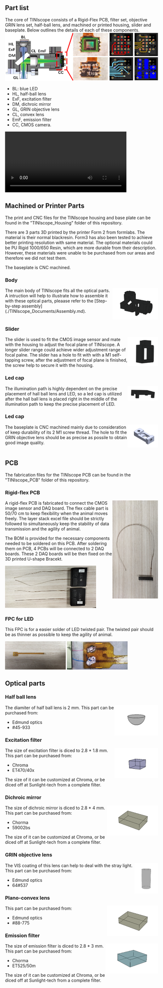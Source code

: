 ## Part list 


 <!-- For details on options of how to purchase/produce these components, go to the Part Procurement page of this wiki. -->

The core of TINIscope consists of a Rigid-Flex PCB, filter set, objective GRIN lens set, half-ball lens, and machined or printed housing, slider and baseplate. Below outlines the details of each of these components.
![Section diagram of TINIscope](../assets/tiniscope_diagram.png)


* BL: blue LED
* HL, half-ball lens
* ExF, excitation filter
* DM, dichroic mirror
* GL, GRIN objective lens
* CL, convex lens
* EmF, emission filter
* CC, CMOS camera.


<video src="../assets/tiniscope_parts.mp4" controls title="Title" width=400></video>
## Machined or Printer Parts 
The print and CNC files for the TINIscope housing and base plate can be found in the "TINIscope_Housing" folder of this repository. 

There are 3 parts 3D printed by the printer Form 2 from formlabs. The material is their normal blackresin. Form3 has also been tested to achieve better printing resolution with same material. The optional materials could be PU Rigid 1000/650 Resin, which are more durable from their description. However, these materials were unable to be purchased from our areas and therefore we did not test them.

The baseplate is CNC machined.

### Body
<img src="../assets/parts of head scope/housing.png" alt="body" width="150" align="right" />
The main body of TINIscope fits all the optical parts. A intruction will help to illustrate how to assemble it with these optical parts, pleaase refer to the [Step-by-step assembly](./TINIscope_Documents/Assembly.md).
<br><br>

### Slider
<img src="../assets/parts of head scope/slider.png" alt="slider" width="100" align="right" />
The slider is used to fit the CMOS image sensor and mate with the housing to adjust the focal plane of TINIscope. A longer slider range could achieve wider adjustment range of focal palne. The slider has a hole to fit with with a M1 self-tapping screw, after the adjustment of focal plane is finished, the screw help to secure it with the housing.

### Led cap
<img src="../assets/parts of head scope/led cap.png" alt="led cap" width="100" align="right" />
The illumination path is highly dependent on the precise placement of hall ball lens and LED, so a led cap is utilized after the hall ball lens is placed right in the middle of the illumination path to keep the precise placement of LED.

### Led cap
<img src="../assets/parts of head scope/baseplate.png" alt="baseplate" width="100" align="right" />
The baseplate is CNC machined mainly due to consideration of keep durability of its 2 M1 screw thread. The hole to fit the GRIN objective lens should be as precise as possile to obtain good image quality.
<br><br>

## PCB 
The fabrication files for the TINIscope PCB can be found in the "TINIscope_PCB" folder of this repository. 

### Rigid-flex PCB 
<img src="../assets/50cm cable2.jpg" alt="50cm cable" width="150" align="right"/>

A rigid-flex PCB is fabricated to connect the CMOS image sensor and DAQ board. The flex cable part is 50/70 cm to keep flexibility when the animal moves freely. The layer stack excel file should be strictly followed to simultaneously keep the stability of data transmission and the agility of animal.

The BOM is provided for the necessary components needed to be soldered on this PCB. After soldering them on PCB, 4 PCBs will be connected to 2 DAQ boards. These 2 DAQ boards will be then fixed on the 3D printed U-shape Bracekt.

<img src="../assets/pcb to daq.jpg" alt="pcb to daq" width="300"/>

### FPC for LED
This FPC is for a easier solder of LED twisted pair. The twisted pair should be as thinner as possible to keep the agility of animal.

<img src="../assets/LED fpc.jpg" alt="LED fpc" width="200"/> <img src="../assets/twisted pair.jpg" alt="twisted pair" width="200"/>

## Optical parts
### Half ball lens
<img src="../assets/parts of head scope/hall ball lens.png" alt="half ball lens" height="100" align="right"/>
The diamiter of half ball lens is 2 mm. This part can be purchased from:

* Edmund optics
* #45-933

### Excitation filter
<img src="../assets/parts of head scope/excitation filter.png" alt="excitation filter" height="100" align="right"/>
The size of excitation filter is diced to 2.8 * 1.8 mm. This part can be purchased from:

* Chroma
* ET470/40x

The size of it can be customized at Chroma, or be diced off at Sunlight-tech from a complete filter.
### Dichroic mirror
<img src="../assets/parts of head scope/dichroic mirror.png" alt="dichroic mirror" height="100" align="right"/>
The size of dichroic mirror is diced to 2.8 * 4 mm. This part can be purchased from:

* Chorma
* 59002bs

The size of it can be customized at Chroma, or be diced off at Sunlight-tech from a complete filter.
### GRIN objective lens
<img src="../assets/parts of head scope/grin objective lens.png" alt="GRIN objective lensr" height="100" align="right"/>
The VIS coating of this lens can help to deal with the stray light. This part can be purchased from:

* Edmund optics
* 64#537
### Plano-convex lens
<img src="../assets/parts of head scope/dichroic mirror.png" alt="dichroic mirror" height="100" align="right"/>
This part can be purchased from:

* Edmund optics
* #88-775
### Emission filter
<img src="../assets/parts of head scope/emision filter.png" alt="emission filter" height="100" align="right"/>
The size of emission filter is diced to 2.8 * 3 mm. This part can be purchased from:

* Chorma
* ET525/50m

The size of it can be customized at Chroma, or be diced off at Sunlight-tech from a complete filter.
